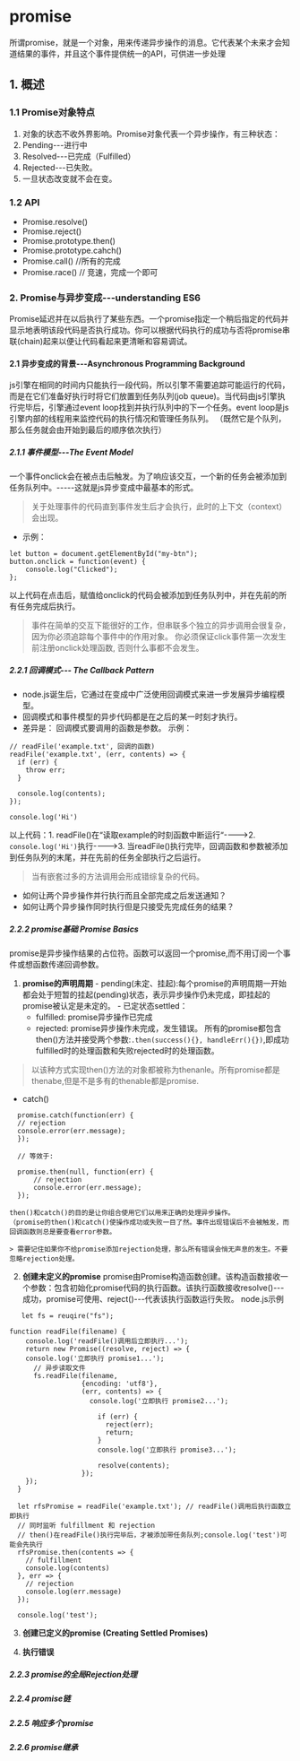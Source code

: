 # promise
所谓promise，就是一个对象，用来传递异步操作的消息。它代表某个未来才会知道结果的事件，并且这个事件提供统一的API，可供进一步处理
## 1. 概述
### 1.1 Promise对象特点
1. 对象的状态不收外界影响。Promise对象代表一个异步操作，有三种状态：
  1. Pending---进行中
  2. Resolved---已完成（Fulfilled）
  3. Rejected---已失败。
2. 一旦状态改变就不会在变。

### 1.2 API
- Promise.resolve()
- Promise.reject()
- Promise.prototype.then()
- Promise.prototype.cahch()
- Promise.call()  //所有的完成
- Promise.race() // 竞速，完成一个即可

### 2. Promise与异步变成---understanding ES6
Promise延迟并在以后执行了某些东西。一个promise指定一个稍后指定的代码并显示地表明该段代码是否执行成功。你可以根据代码执行的成功与否将promise串联(chain)起来以便让代码看起来更清晰和容易调试。

#### 2.1 异步变成的背景---Asynchronous Programming Background
js引擎在相同的时间内只能执行一段代码，所以引擎不需要追踪可能运行的代码，而是在它们准备好执行时将它们放置到任务队列(job queue)。当代码由js引擎执行完毕后，引擎通过event loop找到并执行队列中的下一个任务。event loop是js引擎内部的线程用来监控代码的执行情况和管理任务队列。
（既然它是个队列，那么任务就会由开始到最后的顺序依次执行）
##### 2.1.1 事件模型---The Event Model
一个事件onclick会在被点击后触发。为了响应该交互，一个新的任务会被添加到任务队列中。-----这就是js异步变成中最基本的形式。
> 关于处理事件的代码直到事件发生后才会执行，此时的上下文（context）会出现。

- 示例：
```
let button = document.getElementById("my-btn");
button.onclick = function(event) {
    console.log("Clicked");
};
```
以上代码在点击后，赋值给onclick的代码会被添加到任务队列中，并在先前的所有任务完成后执行。

> 事件在简单的交互下能很好的工作，但串联多个独立的异步调用会很复杂，因为你必须追踪每个事件中的作用对象。
> 你必须保证click事件第一次发生前注册onclick处理函数, 否则什么事都不会发生。


##### 2.2.1 回调模式--- The Callback Pattern
- node.js诞生后，它通过在变成中广泛使用回调模式来进一步发展异步编程模型。
- 回调模式和事件模型的异步代码都是在之后的某一时刻才执行。
- 差异是： 回调模式要调用的函数是参数。
示例：
```
// readFile('example.txt', 回调的函数)
readFile('example.txt', (err, contents) => {
  if (err) {
    throw err;
  }

  console.log(contents);
});

console.log('Hi')
```
以上代码：1. readFile()在“读取example的时刻函数中断运行“---->2. ```console.log('Hi')```执行---->3. 当readFile()执行完毕，回调函数和参数被添加到任务队列的末尾，并在先前的任务全部执行之后运行。

> 当有嵌套过多的方法调用会形成错综复杂的代码。
- 如何让两个异步操作并行执行而且全部完成之后发送通知？
- 如何让两个异步操作同时执行但是只接受先完成任务的结果？

##### 2.2.2 promise基础 Promise Basics
promise是异步操作结果的占位符。函数可以返回一个promise,而不用订阅一个事件或想函数传递回调参数。
  1. **promise的声明周期**
    - pending(未定、挂起):每个promise的声明周期一开始都会处于短暂的挂起(pending)状态，表示异步操作仍未完成，即挂起的promise被认定是未定的。
    - 已定状态settled：
      - fulfilled: promise异步操作已完成
      - rejected: promise异步操作未完成，发生错误。
  所有的promise都包含then()方法并接受两个参数:```.then(success(){}, handleErr(){})```,即成功fulfilled时的处理函数和失败rejected时的处理函数。

  > 以该种方式实现then()方法的对象都被称为thenanle。所有promise都是thenabe,但是不是多有的thenable都是promise.

 - catch()
  ```
    promise.catch(function(err) {
    // rejection
    console.error(err.message);
    });

    // 等效于:

    promise.then(null, function(err) {
        // rejection
        console.error(err.message);
    });
  ```
    then()和catch()的目的是让你组合使用它们以用来正确的处理异步操作。
    （promise的then()和catch()使操作成功或失败一目了然。事件出现错误后不会被触发，而回调函数则总是要查看error参数。

    > 需要记住如果你不给promise添加rejection处理，那么所有错误会悄无声息的发生。不要忽略rejection处理。

  2. **创建未定义的promise**
  promise由Promise构造函数创建。该构造函数接收一个参数：包含初始化promise代码的执行函数。该执行函数接收resolve()---成功，promise可使用、reject()---代表该执行函数运行失败。
  node.js示例
  ```
     let fs = reuqire("fs");

  function readFile(filename) {
      console.log('readFile()调用后立即执行...');
      return new Promise((resolve, reject) => {
      console.log('立即执行 promise1...');
        // 异步读取文件
        fs.readFile(filename,
                    {encoding: 'utf8'},
                    (err, contents) => {
                      console.log('立即执行 promise2...');

                        if (err) {
                          reject(err);
                          return;
                        }
                        console.log('立即执行 promise3...');

                        resolve(contents);
                    });
      });
    }

    let rfsPromise = readFile('example.txt'); // readFile()调用后执行函数立即执行
    // 同时监听 fulfillment 和 rejection
    // then()在readFile()执行完毕后，才被添加带任务队列;console.log('test')可能会先执行
    rfsPromise.then(contents => {
      // fulfillment
      console.log(contents)
    }, err => {
      // rejection
      console.log(err.message)
    });

    console.log('test');
  ```

  3. **创建已定义的promise (Creating Settled Promises)**

  4. **执行错误**

##### 2.2.3 promise的全局Rejection处理

##### 2.2.4 promise链

##### 2.2.5 响应多个promise
##### 2.2.6 promise继承
